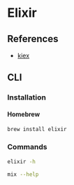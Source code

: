 # Elixir

<!--
https://app.pluralsight.com/library/courses/elixir-big-picture/table-of-contents
https://app.pluralsight.com/library/courses/elixir-getting-started/table-of-contents
https://github.com/guihaojin/til/blob/master/elixir/hello-actor-in-elixir.md

https://github.com/pluralsh/plural
-->

## References

- [kiex](/kiex.md)

## CLI

### Installation

#### Homebrew

```sh
brew install elixir
```

### Commands

```sh
elixir -h

mix --help
```
